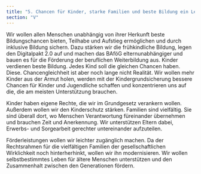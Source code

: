 ```yaml
---
title: "5. Chancen für Kinder, starke Familien und beste Bildung ein Leben lang"
section: "V"
---
```


Wir wollen allen Menschen unabhängig von ihrer Herkunft beste Bildungschancen bieten, Teilhabe und Aufstieg ermöglichen und durch inklusive Bildung sichern. Dazu stärken wir die frühkindliche Bildung, legen den Digitalpakt 2.0 auf und machen das BAföG elternunabhängiger und bauen es für die Förderung der beruflichen Weiterbildung aus. Kinder verdienen beste Bildung. Jedes Kind soll die gleichen Chancen haben. Diese. Chancengleichheit ist aber noch lange nicht Realität. Wir wollen mehr Kinder aus der Armut holen, werden mit der Kindergrundsicherung bessere Chancen für Kinder und Jugendliche schaffen und konzentrieren uns auf die, die am meisten Unterstützung brauchen.

Kinder haben eigene Rechte, die wir im Grundgesetz verankern wollen. Außerdem wollen wir den Kinderschutz stärken. Familien sind vielfältig. Sie sind überall dort, wo Menschen Verantwortung füreinander übernehmen und brauchen Zeit und Anerkennung. Wir unterstützen Eltern dabei, Erwerbs- und Sorgearbeit gerechter untereinander aufzuteilen.

Förderleistungen wollen wir leichter zugänglich machen. Da der Rechtsrahmen für die vielfältigen Familien der gesellschaftlichen Wirklichkeit noch hinterherhinkt, wollen wir ihn modernisieren. Wir wollen selbstbestimmtes Leben für ältere Menschen unterstützen und den Zusammenhalt zwischen den Generationen fördern.
